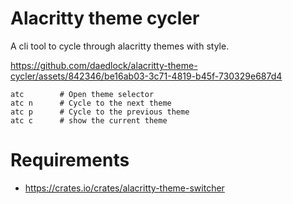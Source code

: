 # Alacritty theme cycler

A cli tool to cycle through alacritty themes with style.



https://github.com/daedlock/alacritty-theme-cycler/assets/842346/be16ab03-3c71-4819-b45f-730329e687d4


```
atc        # Open theme selector
atc n      # Cycle to the next theme
atc p      # Cycle to the previous theme
atc c      # show the current theme
```

# Requirements
- https://crates.io/crates/alacritty-theme-switcher
